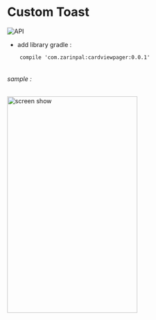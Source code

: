 # Custom Toast

![API](https://img.shields.io/badge/API-14%2B-blue.svg?style=flat)
- add library gradle : 

```Gradle
    compile 'com.zarinpal:cardviewpager:0.0.1'
        
```

###### sample : 

<img src="https://raw.githubusercontent.com/FarshidRoohi/cardViewPager/master/image/sample_image.png" alt="screen show" width="300px" height="500px">